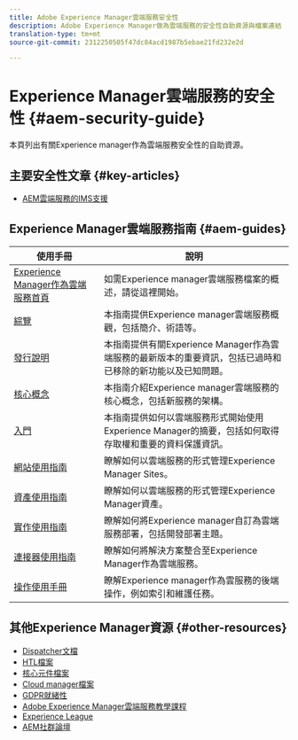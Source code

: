 ```yaml
---
title: Adobe Experience Manager雲端服務安全性
description: Adobe Experience Manager做為雲端服務的安全性自助資源與檔案連結
translation-type: tm+mt
source-git-commit: 2312250505f47dc84acd1987b5ebae21fd232e2d

---
```



# Experience Manager雲端服務的安全性 {#aem-security-guide}

本頁列出有關Experience manager作為雲端服務安全性的自助資源。

## 主要安全性文章 {#key-articles}

* [AEM雲端服務的IMS支援](ims-support.md)

## Experience Manager雲端服務指南 {#aem-guides}

| 使用手冊 | 說明 |
|---|---|
| [Experience Manager作為雲端服務首頁](/help/landing/home.md) | 如需Experience manager雲端服務檔案的概述，請從這裡開始。 |
| [綜覽](/help/overview/home.md) | 本指南提供Experience manager雲端服務概觀，包括簡介、術語等。 |
| [發行說明](/help/release-notes/home.md) | 本指南提供有關Experience Manager作為雲端服務的最新版本的重要資訊，包括已過時和已移除的新功能以及已知問題。 |
| [核心概念](/help/core-concepts/home.md) | 本指南介紹Experience manager雲端服務的核心概念，包括新服務的架構。 |
| [入門](/help/onboarding/home.md) | 本指南提供如何以雲端服務形式開始使用Experience Manager的摘要，包括如何取得存取權和重要的資料保護資訊。 |
| [網站使用指南](/help/sites-cloud/home.md) | 瞭解如何以雲端服務的形式管理Experience Manager Sites。 |
| [資產使用指南](/help/assets/home.md) | 瞭解如何以雲端服務的形式管理Experience Manager資產。 |
| [實作使用指南](/help/implementing/home.md) | 瞭解如何將Experience manager自訂為雲端服務部署，包括開發部署主題。 |
| [連接器使用指南](/help/connectors/home.md) | 瞭解如何將解決方案整合至Experience Manager作為雲端服務。 |
| [操作使用手冊](/help/operations/home.md) | 瞭解Experience manager作為雲服務的後端操作，例如索引和維護任務。 |

## 其他Experience Manager資源 {#other-resources}

* [Dispatcher文檔](/help/implementing/dispatcher/overview.md)
* [HTL檔案](https://docs.adobe.com/content/help/en/experience-manager-htl/using/overview.html)
* [核心元件檔案](https://docs.adobe.com/content/help/en/experience-manager-core-components/using/introduction.html)
* [Cloud manager檔案](https://docs.adobe.com/content/help/en/experience-manager-cloud-manager/using/introduction-to-cloud-manager.html)
* [GDPR就緒性](/help/onboarding/data-privacy-and-protection-readiness/aem-readiness.md)
* [Adobe Experience Manager雲端服務教學課程](https://docs.adobe.com/content/help/en/experience-manager-learn/cloud-service/overview.html)
* [Experience League](https://guided.adobe.com/?promoid=K42KVXHD&mv=other#solutions/experience-manager)
* [AEM社群論壇](https://forums.adobe.com/community/experience-cloud/marketing-cloud/experience-manager)